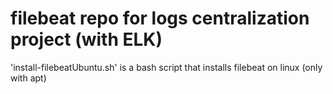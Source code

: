 # filebeat repo for logs centralization project (with ELK)

'install-filebeatUbuntu.sh' is a bash script that installs filebeat on linux (only with apt)
